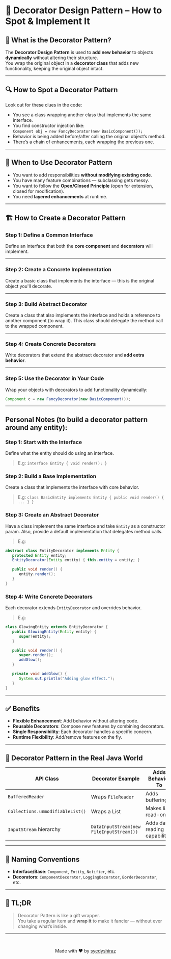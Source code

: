 # 🧹 Decorator Design Pattern – How to Spot & Implement It

## 📖 What is the Decorator Pattern?

The **Decorator Design Pattern** is used to **add new behavior** to objects **dynamically** without altering their structure.  
You wrap the original object in a **decorator class** that adds new functionality, keeping the original object intact.

---

## 🔍 How to Spot a Decorator Pattern

Look out for these clues in the code:

- You see a class wrapping another class that implements the same interface.
- You find constructor injection like:  
  `Component obj = new FancyDecorator(new BasicComponent());`
- Behavior is being added before/after calling the original object’s method.
- There’s a chain of enhancements, each wrapping the previous one.

---

## 🧰 When to Use Decorator Pattern

- You want to add responsibilities **without modifying existing code**.
- You have many feature combinations — subclassing gets messy.
- You want to follow the **Open/Closed Principle** (open for extension, closed for modification).
- You need **layered enhancements** at runtime.

---

## 🏗️ How to Create a Decorator Pattern

### Step 1: Define a Common Interface

Define an interface that both the **core component** and **decorators** will implement.

---

### Step 2: Create a Concrete Implementation

Create a basic class that implements the interface — this is the original object you'll decorate.

---

### Step 3: Build Abstract Decorator

Create a class that also implements the interface and holds a reference to another component (to wrap it). This class should delegate the method call to the wrapped component.

---

### Step 4: Create Concrete Decorators

Write decorators that extend the abstract decorator and **add extra behavior**.

---

### Step 5: Use the Decorator in Your Code

Wrap your objects with decorators to add functionality dynamically:
```java
Component c = new FancyDecorator(new BasicComponent());
```

---

## Personal Notes (to build a decorator pattern around any entity):

### Step 1: Start with the Interface

Define what the entity should do using an interface.
>E.g: `interface Entity { void render(); }`

### Step 2: Build a Base Implementation

Create a class that implements the interface with core behavior.
>E.g: `class BasicEntity implements Entity { public void render() { ... } }`

### Step 3: Create an Abstract Decorator

Have a class implement the same interface and take `Entity` as a constructor param. Also, provide a default implementation that delegates method calls.
>E.g:  
```java
abstract class EntityDecorator implements Entity {
   protected Entity entity;
   EntityDecorator(Entity entity) { this.entity = entity; }

   public void render() {
      entity.render();
   }
}
```

### Step 4: Write Concrete Decorators

Each decorator extends `EntityDecorator` and overrides behavior.
>E.g:  
```java
class GlowingEntity extends EntityDecorator {
   public GlowingEntity(Entity entity) {
      super(entity);
   }

   public void render() {
      super.render();
      addGlow();
   }

   private void addGlow() {
      System.out.println("Adding glow effect.");
   }
}
```

---

## ✅ Benefits

- **Flexible Enhancement**: Add behavior without altering code.
- **Reusable Decorators**: Compose new features by combining decorators.
- **Single Responsibility**: Each decorator handles a specific concern.
- **Runtime Flexibility**: Add/remove features on the fly.

---

## 🧪 Decorator Pattern in the Real Java World

| API Class              | Decorator Example                  | Adds Behavior To          |
|------------------------|------------------------------------|---------------------------|
| `BufferedReader`       | Wraps `FileReader`                 | Adds buffering            |
| `Collections.unmodifiableList()` | Wraps a List            | Makes list read-only      |
| `InputStream` hierarchy| `DataInputStream(new FileInputStream())` | Adds data reading capabilities |

---

## 🤭 Naming Conventions

- **Interface/Base**: `Component`, `Entity`, `Notifier`, etc.
- **Decorators**: `ComponentDecorator`, `LoggingDecorator`, `BorderDecorator`, etc.

---

## 🧵 TL;DR

> Decorator Pattern is like a gift wrapper.  
> You take a regular item and **wrap it** to make it fancier — without ever changing what’s inside.

---

<br>

<p align="center">
  Made with ❤️ by <a href="https://github.com/syedyshiraz" target="_blank">syedyshiraz</a>
</p>

